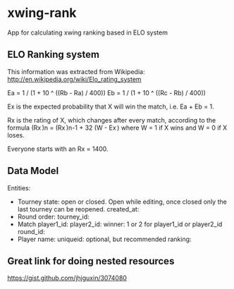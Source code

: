 
xwing-rank
==========

App for calculating xwing ranking based in ELO system


## ELO Ranking system

This information was extracted from  Wikipedia: http://en.wikipedia.org/wiki/Elo_rating_system

Ea = 1 / (1 + 10 ^ ((Rb - Ra) / 400))
Eb = 1 / (1 + 10 ^ ((Rc - Rb) / 400))

Ex is the expected probability that X will win the match, i.e. Ea + Eb = 1.

Rx is the rating of X, which changes after every match, according to the formula (Rx )n = (Rx )n-1 + 32 (W - Ex ) where W = 1 if X wins and W = 0 if X loses.

Everyone starts with an Rx = 1400.

## Data Model

Entities:
- Tourney
	state: open or closed. Open while editing, once closed only the last tourney can be reopened.
	created_at:
- Round
	order:
	tourney_id:
- Match
	player1_id:
	player2_id:
	winner: 1 or 2 for player1_id or player2_id
	round_id:
- Player
	name:
	uniqueid: optional, but recommended
	ranking:



## Great link for doing nested resources
https://gist.github.com/jhjguxin/3074080

